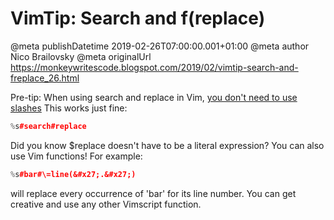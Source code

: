 # VimTip: Search and f(replace)

@meta publishDatetime 2019-02-26T07:00:00.001+01:00
@meta author Nico Brailovsky
@meta originalUrl https://monkeywritescode.blogspot.com/2019/02/vimtip-search-and-freplace_26.html

Pre-tip: When using search and replace in Vim, [you don't need to use slashes](/blog_md/2015/0507_VimtipStopescapingslashes.md)
This works just fine:

```c++
%s#search#replace
```

Did you know $replace doesn't have to be a literal expression? You can also use Vim functions! For example:

```c++
%s#bar#\=line(&#x27;.&#x27;)
```

will replace every occurrence of 'bar' for its line number. You can get creative and use any other Vimscript function.

